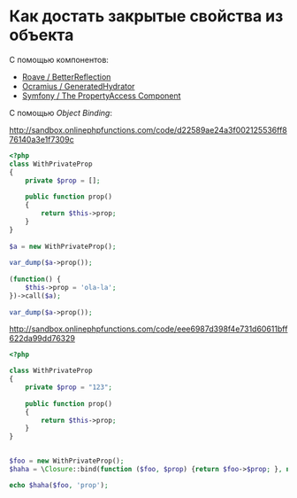 # Как достать закрытые свойства из объекта

С помощью компонентов:

* [Roave / BetterReflection](https://github.com/Roave/BetterReflection)
* [Ocramius / GeneratedHydrator](https://github.com/Ocramius/GeneratedHydrator)
* [Symfony / The PropertyAccess Component](https://symfony.com/doc/current/components/property_access.html)

С помощью *Object Binding*:

http://sandbox.onlinephpfunctions.com/code/d22589ae24a3f002125536ff876140a3e1f7309c
```php
<?php
class WithPrivateProp
{
    private $prop = [];
 
    public function prop()
    {
        return $this->prop;
    }
}
 
$a = new WithPrivateProp();
 
var_dump($a->prop());
 
(function() {
    $this->prop = 'ola-la';
})->call($a);
 
var_dump($a->prop());
```

http://sandbox.onlinephpfunctions.com/code/eee6987d398f4e731d60611bff622da99dd76329
```php
<?php

class WithPrivateProp
{
    private $prop = "123";
 
    public function prop()
    {
        return $this->prop;
    }
}
 

$foo = new WithPrivateProp();
$haha = \Closure::bind(function ($foo, $prop) {return $foo->$prop; }, null, WithPrivateProp::class);

echo $haha($foo, 'prop');
```
